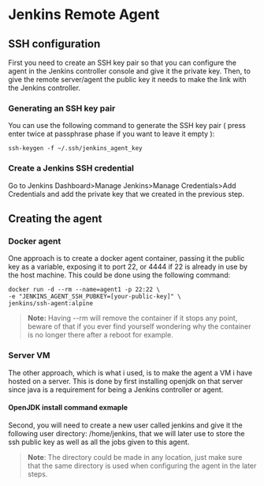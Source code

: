 # Jenkins Remote Agent
## SSH configuration
First you need to create an SSH key pair so that you can configure the agent in the Jenkins controller console and give it the private key. Then, to give the remote server/agent the public key it needs to make the link with the Jenkins controller. 
### Generating an SSH key pair
You can use the following command to generate the SSH key pair ( press enter twice at passphrase phase if you want to leave it empty ):
```shell script
ssh-keygen -f ~/.ssh/jenkins_agent_key
```
### Create a Jenkins SSH credential 
Go to Jenkins Dashboard>Manage Jenkins>Manage Credentials>Add Credentials and add the private key that we created in the previous step. 
## Creating the agent
### Docker agent
One approach is to create a docker agent container, passing it the public key as a variable, exposing it to port 22, or 4444 if 22 is already in use by the host machine. This could be done using the following command:
```shell script
docker run -d --rm --name=agent1 -p 22:22 \
-e "JENKINS_AGENT_SSH_PUBKEY=[your-public-key]" \
jenkins/ssh-agent:alpine
```
> **Note:** Having --rm will remove the container if it stops any point, beware of that if you ever find yourself wondering why the container is no longer there after a reboot for example.
### Server VM
The other approach, which is what i used, is to make the agent a VM i have hosted on a server. This is done by first installing openjdk on that server since java is a requirement for being a Jenkins controller or agent. 

####  OpenJDK install command exmaple

Second, you will need to create a new user called jenkins and give it the following user directory: /home/jenkins, that we will later use to store the ssh public key as well as all the jobs given to this agent. 



>**Note**: The directory could be made in any location, just make sure that the same directory is used when configuring the agent in the later steps.